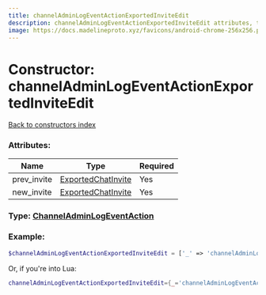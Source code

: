 ```yaml
---
title: channelAdminLogEventActionExportedInviteEdit
description: channelAdminLogEventActionExportedInviteEdit attributes, type and example
image: https://docs.madelineproto.xyz/favicons/android-chrome-256x256.png
---
```

# Constructor: channelAdminLogEventActionExportedInviteEdit  
[Back to constructors index](index.md)



### Attributes:

| Name     |    Type       | Required |
|----------|---------------|----------|
|prev\_invite|[ExportedChatInvite](../types/ExportedChatInvite.md) | Yes|
|new\_invite|[ExportedChatInvite](../types/ExportedChatInvite.md) | Yes|



### Type: [ChannelAdminLogEventAction](../types/ChannelAdminLogEventAction.md)


### Example:

```php
$channelAdminLogEventActionExportedInviteEdit = ['_' => 'channelAdminLogEventActionExportedInviteEdit', 'prev_invite' => ExportedChatInvite, 'new_invite' => ExportedChatInvite];
```  


Or, if you're into Lua:

```lua
channelAdminLogEventActionExportedInviteEdit={_='channelAdminLogEventActionExportedInviteEdit', prev_invite=ExportedChatInvite, new_invite=ExportedChatInvite}

```


